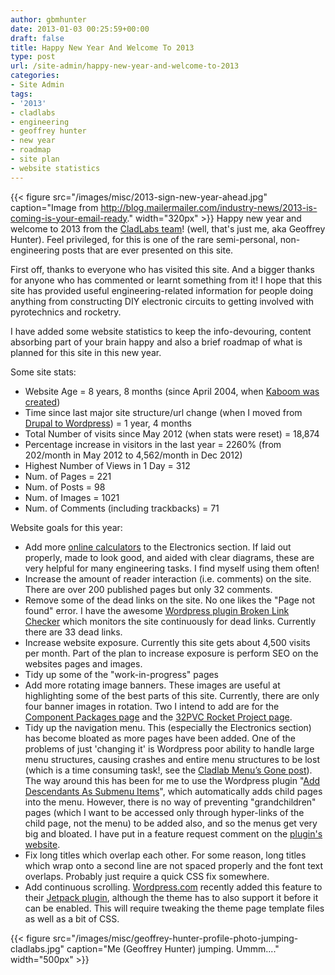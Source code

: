 ```yaml
---
author: gbmhunter
date: 2013-01-03 00:25:59+00:00
draft: false
title: Happy New Year And Welcome To 2013
type: post
url: /site-admin/happy-new-year-and-welcome-to-2013
categories:
- Site Admin
tags:
- '2013'
- cladlabs
- engineering
- geoffrey hunter
- new year
- roadmap
- site plan
- website statistics
---
```


{{< figure src="/images/misc/2013-sign-new-year-ahead.jpg" caption="Image from http://blog.mailermailer.com/industry-news/2013-is-coming-is-your-email-ready."  width="320px" >}} Happy new year and welcome to 2013 from the [CladLabs team](http://en.gravatar.com/gbmhunter)! (well, that's just me, aka Geoffrey Hunter). Feel privileged, for this is one of the rare semi-personal, non-engineering posts that are ever presented on this site.

First off, thanks to everyone who has visited this site. And a bigger thanks for anyone who has commented or learnt something from it! I hope that this site has provided useful engineering-related information for people doing anything from constructing DIY electronic circuits to getting involved with pyrotechnics and rocketry.

I have added some website statistics to keep the info-devouring, content absorbing part of your brain happy and also a brief roadmap of what is planned for this site in this new year.

Some site stats:

* Website Age = 8 years, 8 months (since April 2004, when [Kaboom was created](/2004/04))
* Time since last major site structure/url change (when I moved from [Drupal to Wordpress](/site-admin/wordpress-migration)) = 1 year, 4 months
* Total Number of visits since May 2012 (when stats were reset) = 18,874
* Percentage increase in visitors in the last year = 2260% (from 202/month in May 2012 to 4,562/month in Dec 2012)
* Highest Number of Views in 1 Day = 312
* Num. of Pages = 221
* Num. of Posts = 98
* Num. of Images = 1021
* Num. of Comments (including trackbacks) = 71

Website goals for this year:

* Add more [online calculators](/electronics/general/online-calculators) to the Electronics section. If laid out properly, made to look good, and aided with clear diagrams, these are very helpful for many engineering tasks. I find myself using them often!
* Increase the amount of reader interaction (i.e. comments) on the site. There are over 200 published pages but only 32 comments.
* Remove some of the dead links on the site. No one likes the "Page not found" error. I have the awesome [Wordpress plugin Broken Link Checker](http://w-shadow.com/blog/2007/08/05/broken-link-checker-for-wordpress/) which monitors the site continuously for dead links. Currently there are 33 dead links.
* Increase website exposure. Currently this site gets about 4,500 visits per month. Part of the plan to increase exposure is perform SEO on the websites pages and images.
* Tidy up some of the "work-in-progress" pages
* Add more rotating image banners. These images are useful at highlighting some of the best parts of this site. Currently, there are only four banner images in rotation. Two I intend to add are for the [Component Packages page](/pcb-design/component-packages/) and the [32PVC Rocket Project page](/pyrotechnics/rocketry/projects/32pvc).
* Tidy up the navigation menu. This (especially the Electronics section) has become bloated as more pages have been added. One of the problems of just 'changing it' is Wordpress poor ability to handle large menu structures, causing crashes and entire menu structures to be lost (which is a time consuming task!, see the [Cladlab Menu’s Gone post](/site-admin/cladlab-menus-gone)). The way around this has been for me to use the Wordpress plugin "[Add Descendants As Submenu Items](http://www.viper007bond.com/wordpress-plugins/add-descendants-as-submenu-items/)", which automatically adds child pages into the menu. However, there is no way of preventing "grandchildren" pages (which I want to be accessed only through hyper-links of the child page, not the menu) to be added also, and so the menus get very big and bloated. I have put in a feature request comment on the [plugin's website](http://www.viper007bond.com/wordpress-plugins/add-descendants-as-submenu-items/).
* Fix long titles which overlap each other. For some reason, long titles which wrap onto a second line are not spaced properly and the font text overlaps. Probably just require a quick CSS fix somewhere.
* Add continuous scrolling. [Wordpress.com](http://wordpress.com/) recently added this feature to their [Jetpack plugin](http://wordpress.org/extend/plugins/jetpack/), although the theme has to also support it before it can be enabled. This will require tweaking the theme page template files as well as a bit of CSS.

{{< figure src="/images/misc/geoffrey-hunter-profile-photo-jumping-cladlabs.jpg" caption="Me (Geoffrey Hunter) jumping. Ummm...."  width="500px" >}}
